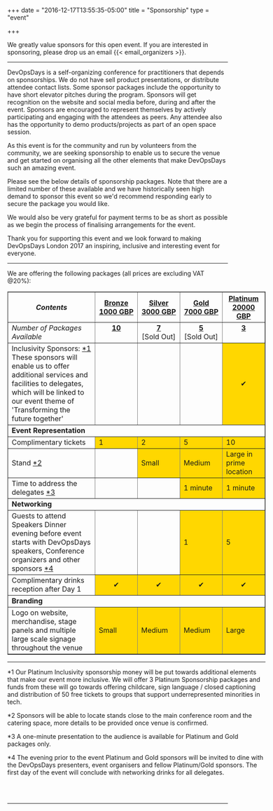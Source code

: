 +++
date = "2016-12-17T13:55:35-05:00"
title = "Sponsorship"
type = "event"


+++

We greatly value sponsors for this open event.  If you are interested in sponsoring, please drop us an email {{< email_organizers >}}.

<hr/>

DevOpsDays is a self-organizing conference for practitioners that depends on sponsorships. We do not have sell product presentations, or distribute attendee contact lists. Some sponsor packages include the opportunity to have short elevator pitches during the program.  Sponsors will get recognition on the website and social media before, during and after the event.  Sponsors are encouraged to represent themselves by actively participating and engaging with the attendees as peers. Any attendee also has the opportunity to demo products/projects as part of an open space session.
<br/>

As this event is for the community and run by volunteers from the community, we are seeking sponsorship to enable us to secure the venue and get started on organising all the other elements that make DevOpsDays such an amazing event.
<br/>

Please see the below details of sponsorship packages. Note that there are a limited number of these available and we have historically seen high demand to sponsor this event so we'd recommend responding early to secure the package you would like.
<br/>

We would also be very grateful for payment terms to be as short as possible as we begin the process of finalising arrangements for the event.
<br/>

Thank you for supporting this event and we look forward to making DevOpsDays London 2017 an inspiring, inclusive and interesting event for everyone.
<br/>
<hr/>

We are offering the following packages (all prices are excluding VAT @20%):
<div style="width:590px">
<table border=1 cellspacing=1>
  <tr>
    <th><i>Contents</i></th>
    <th width="80px"><center><b><u>Bronze<br/>1000 GBP</u></center></b></th>
    <th width="80px"><center><b><u>Silver<br/>3000 GBP</u></center></b></th>
    <th width="80px"><center><b><u>Gold<br/>7000 GBP</u></center></b></th>
    <th width="80px"><center><b><u>Platinum<br/>20000 GBP</u></center></b></th>
  </tr>
  
  <tr><td><i>Number of Packages Available</i></td>
      <td><center><b><u>10</u></b><br/>&nbsp;</center></td>
      <td><center><b><u>7</u></b><br/>[Sold Out]</center></td>
      <td><center><b><u>5</u></b><br/>[Sold Out]</center></td>
      <td><center><b><u>3</u></b><br/>&nbsp;</center></td>
  </tr>


  <tr><td>Inclusivity Sponsors: <a href="#1">*1</a><br/>
         These sponsors	will enable us to offer additional services and	facilities to delegates, which will be linked to our event theme of 'Transforming	the future together'</td><td>&nbsp;</td><td>&nbsp;</td><td>&nbsp;</td><td bgcolor="gold"><center>&#10004;</center></td></tr>

  <tr><td colspan="5"><b>Event Representation</b></td></tr>

  <tr><td>Complimentary	tickets</td><td bgcolor="gold">1</td><td bgcolor="gold">2</td><td bgcolor="gold">5</td><td bgcolor="gold">10</td></tr>

  <tr><td>Stand <a href="#2">*2</a></td><td >&nbsp;</td><td bgcolor="gold">Small</td><td bgcolor="gold">Medium</td><td bgcolor="gold">Large in prime location</td></tr>

  <tr><td>Time to address the delegates <a href="#3">*3</a></td><td >&nbsp;</td><td>&nbsp;</td><td bgcolor="gold">1&nbsp;minute</td><td bgcolor="gold">1&nbsp;minute</td></tr>


  <tr><td colspan="5"><b>Networking</b></td></tr>

  <tr><td>Guests to attend Speakers Dinner evening before event starts with DevOpsDays speakers, Conference organizers and other sponsors  <a href="#4">*4</a></td><td>&nbsp;</td><td>&nbsp;</td><td bgcolor="gold">1</td><td bgcolor="gold">5</td></tr>

  <tr><td>Complimentary drinks reception after Day 1</td><td bgcolor="gold"><center>&#10004;</center></td><td bgcolor="gold"><center>&#10004;</center></td><td bgcolor="gold"><center>&#10004;</center></td><td bgcolor="gold"><center>&#10004;</center></td></tr>

  <tr><td colspan="5"><b>Branding</b></td></tr>

  <tr><td>Logo on website, merchandise, stage panels and multiple large scale signage throughout the venue</td><td bgcolor="gold">Small</td><td bgcolor="gold">Medium</td><td bgcolor="gold">Medium</td><td bgcolor="gold">Large</td></tr>

</table>
<hr/>

<a id="1"/>*1 Our Platinum Inclusivity sponsorship money will be put towards additional elements that make our event more 
inclusive. We will offer 3 Platinum Sponsorship packages and funds from these will go towards offering childcare, sign 
language / closed captioning and distribution of 50 free tickets to groups that support underrepresented minorities in 
tech.

<a id="2"/>*2 Sponsors will be able to locate stands close to the main conference room and the catering space, more details to be 
provided once venue is confirmed.

<a id="3"/>*3 A one-minute presentation to the audience is available for Platinum and Gold packages only.

<a id="4"/>*4  The evening prior to the event Platinum and Gold sponsors will be invited to dine with the DevOpsDays presenters, 
event organisers and fellow Platinum/Gold sponsors. The first day of the event will conclude with networking drinks 
for all delegates.

<br/>
<br/>
</div>

<hr/>
